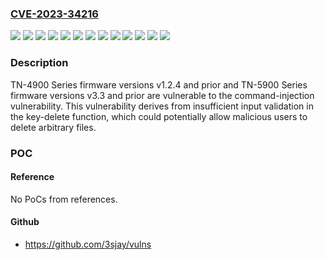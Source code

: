 ### [CVE-2023-34216](https://cve.mitre.org/cgi-bin/cvename.cgi?name=CVE-2023-34216)
![](https://img.shields.io/static/v1?label=Product&message=EDR-G9010%20Series&color=blue)
![](https://img.shields.io/static/v1?label=Product&message=EDR-G902%20Series&color=blue)
![](https://img.shields.io/static/v1?label=Product&message=EDR-G903%20Series&color=blue)
![](https://img.shields.io/static/v1?label=Product&message=NAT-102%20Series&color=blue)
![](https://img.shields.io/static/v1?label=Product&message=TN-4900%20Series&color=blue)
![](https://img.shields.io/static/v1?label=Product&message=TN-5900%20Series&color=blue)
![](https://img.shields.io/static/v1?label=Version&message=1.0%3C%3D%201.0.3%20&color=brighgreen)
![](https://img.shields.io/static/v1?label=Version&message=1.0%3C%3D%201.2.4%20&color=brighgreen)
![](https://img.shields.io/static/v1?label=Version&message=1.0%3C%3D%202.1%20&color=brighgreen)
![](https://img.shields.io/static/v1?label=Version&message=1.0%3C%3D%203.3%20&color=brighgreen)
![](https://img.shields.io/static/v1?label=Version&message=1.0%3C%3D%205.7.15%20&color=brighgreen)
![](https://img.shields.io/static/v1?label=Version&message=1.0%3C%3D%205.7.17%20&color=brighgreen)
![](https://img.shields.io/static/v1?label=Vulnerability&message=CWE-22%20Improper%20Limitation%20of%20a%20Pathname%20to%20a%20Restricted%20Directory%20('Path%20Traversal')&color=brighgreen)

### Description

TN-4900 Series firmware versions v1.2.4 and prior and TN-5900 Series firmware versions v3.3 and prior are vulnerable to the command-injection vulnerability. This vulnerability derives from insufficient input validation in the key-delete function, which could potentially allow malicious users to delete arbitrary files. 

### POC

#### Reference
No PoCs from references.

#### Github
- https://github.com/3sjay/vulns

